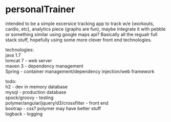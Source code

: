 # personalTrainer

intended to be a simple excersice tracking app to track w/e (workouts, cardio, etc), analytics piece (graphs are fun),
maybe integrate it with pebble or something similar using google maps api? Basically all the regualr full stack stuff, hopefully 
using some more clever front end technologies.

technologies:  
java 1.7  
tomcat 7 - web server  
maven 3 - dependency management  
Spring - container management/dependency injection/web framework  

todo:  
h2 - dev in memory database  
mysql - production database  
spock/groovy - testing  
polymer/angular/jquery/d3/crossfilter - front end  
bootrap - css? polymer may have better stuff  
logback - logging  
